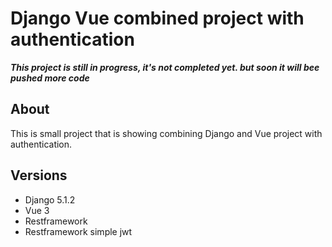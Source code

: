 # Django Vue combined project with authentication

***This project is still in progress, it's not completed yet. but soon it will bee pushed more code***

## About
This is small project that is showing combining Django and Vue project with authentication. 


## Versions
- Django 5.1.2
- Vue 3
- Restframework
- Restframework simple jwt

